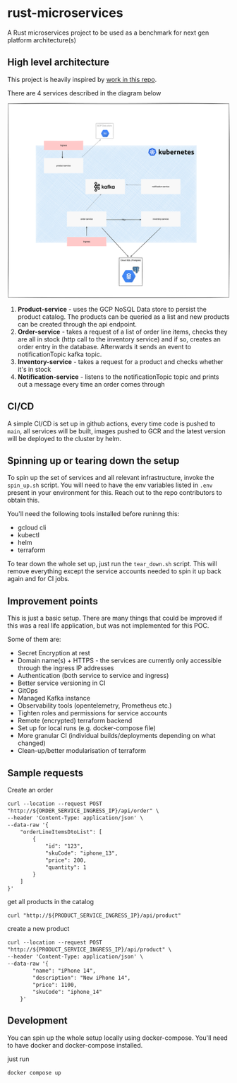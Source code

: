 # rust-microservices

A Rust microservices project to be used as a benchmark for next gen platform architecture(s)

## High level architecture

This project is heavily inspired by [work in this repo](https://github.com/SaiUpadhyayula/spring-boot-microservices).

There are 4 services described in the diagram below

![high level architecture](../java-containers-k8s/docs/arch.png)

1. **Product-service** - uses the GCP NoSQL Data store to persist the product catalog. The products can be queried as a list and new products can be created through the api endpoint.
2. **Order-service** - takes a request of a list of order line items, checks they are all in stock (http call to the inventory service) and if so, creates an order entry in the database. Afterwards it sends an event to notificationTopic kafka topic.
3. **Inventory-service** - takes a request for a product and checks whether it's in stock
4. **Notification-service** - listens to the notificationTopic topic and prints out a message every time an order comes through

## CI/CD

A simple CI/CD is set up in github actions, every time code is pushed to `main`, all services will be built, images pushed to GCR
and the latest version will be deployed to the cluster by helm.

## Spinning up or tearing down the setup

To spin up the set of services and all relevant infrastructure, invoke the `spin_up.sh` script.
You will need to have the env variables listed in `.env` present in your environment for this. Reach out to the repo contributors
to obtain this.

You'll need the following tools installed before runinng this:

- gcloud cli
- kubectl
- helm
- terraform

To tear down the whole set up, just run the `tear_down.sh` script. This will remove everything except the service accounts
needed to spin it up back again and for CI jobs.

## Improvement points

This is just a basic setup. There are many things that could be improved if this was a real life application, but was not
implemented for this POC.

Some of them are:

- Secret Encryption at rest
- Domain name(s) + HTTPS - the services are currently only accessible through the ingress IP addresses
- Authentication (both service to service and ingress)
- Better service versioning in CI
- GitOps
- Managed Kafka instance
- Observability tools (opentelemetry, Prometheus etc.)
- Tighten roles and permissions for service accounts
- Remote (encrypted) terraform backend
- Set up for local runs (e.g. docker-compose file)
- More granular CI (individual builds/deployments depending on what changed)
- Clean-up/better modularisation of terraform

## Sample requests

Create an order

```shell
curl --location --request POST "http://${ORDER_SERVICE_INGRESS_IP}/api/order" \
--header 'Content-Type: application/json' \
--data-raw '{
    "orderLineItemsDtoList": [
        {
            "id": "123",
            "skuCode": "iphone_13",
            "price": 200,
            "quantity": 1
        }
    ]
}'
```

get all products in the catalog

```shell
curl "http://${PRODUCT_SERVICE_INGRESS_IP}/api/product"
```

create a new product

```shell
curl --location --request POST "http://${PRODUCT_SERVICE_INGRESS_IP}/api/product" \
--header 'Content-Type: application/json' \
--data-raw '{
        "name": "iPhone 14",
        "description": "New iPhone 14",
        "price": 1100,
        "skuCode": "iphone_14"
    }'
```

## Development

You can spin up the whole setup locally using docker-compose. You'll need to have docker and docker-compose installed.

just run

```sh
docker compose up
```
